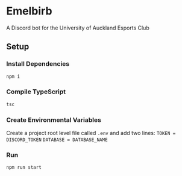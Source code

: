 # Emelbirb

A Discord bot for the University of Auckland Esports Club

## Setup

### Install Dependencies

```bash
npm i
```

### Compile TypeScript

```bash
tsc
```

### Create Environmental Variables

Create a project root level file called `.env` and add two lines:
`TOKEN = DISCORD_TOKEN`
`DATABASE = DATABASE_NAME`

### Run

```bash
npm run start
```
